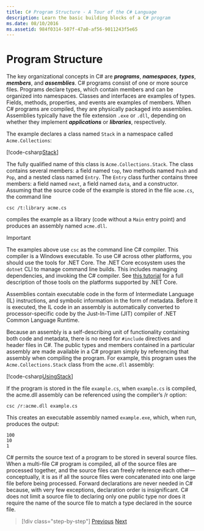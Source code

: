 ```yaml
---
title: C# Program Structure - A Tour of the C# Language
description: Learn the basic building blocks of a C# program
ms.date: 08/10/2016
ms.assetid: 984f0314-507f-47a0-af56-9011243f5e65
---
```


# Program Structure

The key organizational concepts in C# are ***programs***, ***namespaces***, ***types***, ***members***, and ***assemblies***. C# programs consist of one or more source files. Programs declare types, which contain members and can be organized into namespaces. Classes and interfaces are examples of types. Fields, methods, properties, and events are examples of members. When C# programs are compiled, they are physically packaged into assemblies. Assemblies typically have the file extension `.exe` or `.dll`, depending on whether they implement ***applications*** or ***libraries***, respectively.

The example declares a class named `Stack` in a namespace called `Acme.Collections`:

[!code-csharp[Stack](../../../samples/snippets/csharp/tour/program-structure/program.cs#L1-L34)]

The fully qualified name of this class is `Acme.Collections.Stack`. The class contains several members: a field named `top`, two methods named `Push` and `Pop`, and a nested class named `Entry`. The `Entry` class further contains three members: a field named `next`, a field named `data`, and a constructor. Assuming that the source code of the example is stored in the file `acme.cs`, the command line

```
csc /t:library acme.cs
```

compiles the example as a library (code without a `Main` entry point) and produces an assembly named `acme.dll`.

> [!IMPORTANT]
> The examples above use `csc` as the command line C# compiler. This compiler is a Windows executable. To use C# across other platforms, you should use the tools for .NET Core. The .NET Core ecosystem uses the `dotnet` CLI to manage command line builds. This includes managing dependencies, and invoking the C# compiler. See [this tutorial](../../core/tutorials/using-with-xplat-cli.md) for a full description of those tools on the platforms supported by .NET Core.

Assemblies contain executable code in the form of Intermediate Language (IL) instructions, and symbolic information in the form of metadata. Before it is executed, the IL code in an assembly is automatically converted to processor-specific code by the Just-In-Time (JIT) compiler of .NET Common Language Runtime.

Because an assembly is a self-describing unit of functionality containing both code and metadata, there is no need for `#include` directives and header files in C#. The public types and members contained in a particular assembly are made available in a C# program simply by referencing that assembly when compiling the program. For example, this program uses the `Acme.Collections.Stack` class from the `acme.dll` assembly:

[!code-csharp[UsingStack](../../../samples/snippets/csharp/tour/program-structure/Program.cs#L38-L52)]

If the program is stored in the file `example.cs`, when `example.cs` is compiled, the acme.dll assembly can be referenced using the compiler’s /r option:

```
csc /r:acme.dll example.cs
```

This creates an executable assembly named `example.exe`, which, when run, produces the output:

```
100
10
1
```

C# permits the source text of a program to be stored in several source files. When a multi-file C# program is compiled, all of the source files are processed together, and the source files can freely reference each other—conceptually, it is as if all the source files were concatenated into one large file before being processed. Forward declarations are never needed in C# because, with very few exceptions, declaration order is insignificant. C# does not limit a source file to declaring only one public type nor does it require the name of the source file to match a type declared in the source file.

>[!div class="step-by-step"]
>[Previous](index.md)
>[Next](types-and-variables.md)